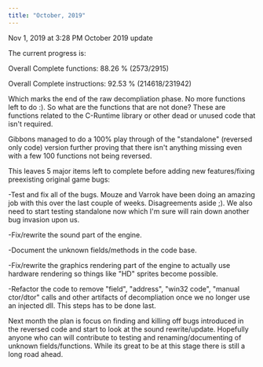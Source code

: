 ```yaml
---
title: "October, 2019"
---
```


Nov 1, 2019 at 3:28 PM
October 2019 update

The current progress is:


Overall Complete functions: 88.26 % (2573/2915)

Overall Complete instructions: 92.53 % (214618/231942)


Which marks the end of the raw decompliation phase. No more functions left to do :). So what are the functions that are not done? These are functions related to the C-Runtime library or other dead or unused code that isn't required.

Gibbons managed to do a 100% play through of the "standalone" (reversed only code) version further proving that there isn't anything missing even with a few 100 functions not being reversed.

This leaves 5 major items left to complete before adding new features/fixing preexisting original game bugs:

-Test and fix all of the bugs. Mouze and Varrok have been doing an amazing job with this over the last couple of weeks. Disagreements aside ;). We also need to start testing standalone now which I'm sure will rain down another bug invasion upon us.

 -Fix/rewrite the sound part of the engine. 

-Document the unknown fields/methods in the code base.

-Fix/rewrite the graphics rendering part of the engine to actually use hardware rendering so things like "HD" sprites become possible.

-Refactor the code to remove "field", "address", "win32 code", "manual ctor/dtor" calls and other artifacts of decompliation once we no longer use an injected dll. This steps has to be done last.

Next month the plan is focus on finding and killing off bugs introduced in the reversed code and start to look at the sound rewrite/update. Hopefully anyone who can will contribute to testing and renaming/documenting of unknown fields/functions. While its great to be at this stage there is still a long road ahead.

